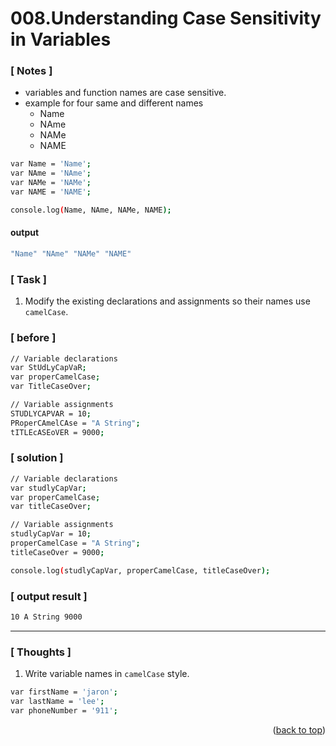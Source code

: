 <a name="topage"></a>

# 008.Understanding Case Sensitivity in Variables

### [ Notes ]
  * variables and function names are case sensitive.
  * example for four same and different names
    * Name
    * NAme
    * NAMe
    * NAME

```sh
var Name = 'Name';
var NAme = 'NAme';
var NAMe = 'NAMe';
var NAME = 'NAME';

console.log(Name, NAme, NAMe, NAME);
```
#### output
```sh
"Name" "NAme" "NAMe" "NAME"
```

### [ Task ]
  1. Modify the existing declarations and assignments so their names use `camelCase`.

### [ before ]

```sh
// Variable declarations
var StUdLyCapVaR;
var properCamelCase;
var TitleCaseOver;

// Variable assignments
STUDLYCAPVAR = 10;
PRoperCAmelCAse = "A String";
tITLEcASEoVER = 9000;
```

### [ solution ]

```sh
// Variable declarations
var studlyCapVar;
var properCamelCase;
var titleCaseOver;

// Variable assignments
studlyCapVar = 10;
properCamelCase = "A String";
titleCaseOver = 9000;

console.log(studlyCapVar, properCamelCase, titleCaseOver);
```

### [ output result ]

```sh
10 A String 9000
```

-----

### [ Thoughts ]

  1. Write variable names in `camelCase` style.
```sh
var firstName = 'jaron';
var lastName = 'lee';
var phoneNumber = '911';
```


<p align="right">(<a href="#topage">back to top</a>)</p>
<br/>
<br/>
